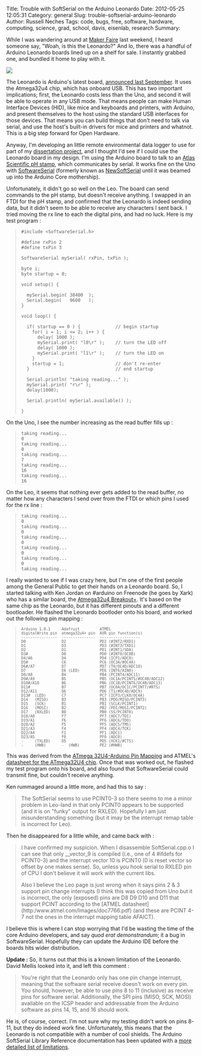 Title: Trouble with SoftSerial on the Arduino Leonardo
Date: 2012-05-25 12:05:31
Category: general
Slug: trouble-softserial-arduino-leonardo
Author: Russell Neches
Tags: code, bugs, free, software, hardware, computing, science, grad, school, davis, eisenlab, research
Summary: 


While I was wandering around at [Maker Faire](http://makerfaire.com/)
last weekend, I heard someone say, "Woah, is this the Leonardo?" And lo,
there was a handful of Arduino Leonardo boards lined up on a shelf for
sale. I instantly grabbed one, and bundled it home to play with it.

![](http://vort.org/media/images/arduino_leonardo.jpg)

The Leonardo is Arduino's latest board, [announced last
September](http://arduino.cc/blog/2011/09/17/arduino-launches-new-products-in-maker-faire/).
It uses the Atmega32u4 chip, which has onboard USB. This has two
important implications; first, the Leonardo costs less than the Uno, and
second it will be able to operate in any USB mode. That means people can
make Human Interface Devices (HID), like mice and keyboards and
printers, with Arduino, and present themselves to the host using the
standard USB interfaces for those devices. That means you can build
things that don't need to talk via serial, and use the host's built-in
drivers for mice and printers and whatnot. This is a big step forward
for Open Hardware.

Anyway, I'm developing an little remote environmental data logger to use
for part of my [dissertation
project](http://vort.org/2012/03/04/blogging-my-candidacy-exam/), and I
thought I'd see if I could use the Leonardo board in my design. I'm
using the Arduino board to talk to an [Atlas Scientific pH
stamp](http://atlas-scientific.com/product_pages/embedded/ph.html),
which communicates by serial. It works fine on the Uno with
[SoftwareSerial](http://arduino.cc/en/Reference/SoftwareSerial)
(formerly known as
[NewSoftSerial](http://arduiniana.org/libraries/newsoftserial/) until it
was beamed up into the Arduino Core mothership).

<p>
Unfortunately, it didn't go so well on the Leo. The board can send
commands to the pH stamp, but doesn't receive anything. I swapped in an
FTDI for the pH stamp, and confirmed that the Leonardo is indeed sending
data, but it didn't seem to be able to receive any characters I sent
back. I tried moving the rx line to each the digital pins, and had no
luck. Here is my test program :

>     #include <SoftwareSerial.h>
>
>     #define rxPin 2
>     #define txPin 3
>
>     SoftwareSerial mySerial( rxPin, txPin );
>
>     byte i;
>     byte startup = 0;
>
>     void setup() {
>
>       mySerial.begin( 38400  );
>       Serial.begin(   9600   );
>     }
>
>     void loop() {
>       
>       if( startup == 0 ) {             // begin startup
>         for( i = 1; i <= 2; i++ ) {
>           delay( 1000 );
>           mySerial.print( "l0\r" );    // turn the LED off
>           delay( 1000 );
>           mySerial.print( "l1\r" );    // turn the LED on
>         }
>         startup = 1;                   // don't re-enter
>       }                                // end startup
>
>       Serial.println( "taking reading..." );
>       mySerial.print( "r\r" );
>       delay(1000);
>       
>       Serial.println( mySerial.available() );
>       
>     }

On the Uno, I see the number increasing as the read buffer fills up :

>     taking reading...
>     0
>     taking reading...
>     0
>     taking reading...
>     7
>     taking reading...
>     16
>     taking reading...
>     16

On the Leo, it seems that nothing ever gets added to the read buffer, no
matter how any characters I send over from the FTDI or which pins I used
for the rx line :

>     taking reading...
>     0
>     taking reading...
>     0
>     taking reading...
>     0
>     taking reading...
>     0
>     taking reading...
>     0
>     taking reading...

I really wanted to see if I was crazy here, but I'm one of the first
people among the General Public to get their hands on a Leonardo board.
So, I started talking with Ken Jordan on \#arduino on Freenode (he goes
by Xark) who has a similar board, the [Atmega32u4
Breakout+](http://www.ladyada.net/products/atmega32u4breakout/). It's
based on the same chip as the Leonardo, but it has different pinouts and
a different bootloader. He flashed the Leonardo bootloder onto his
board, and worked out the following pin mapping :

> <small>
>
>     Arduino 1.0.1     Adafruit         ATMEL
>     digitalWrite pin  atmega32u4+ pin  AVR pin function(s)
>     ----------------  ---------------  ------------------
>     D0                D2               PD2 (#INT2/RXD1)
>     D1                D3               PD3 (#INT3/TXD1)
>     D2                D1               PD1 (#INT1/SDA)
>     D3#               D0               PD0 (#INT0/OC0B)
>     D4/A6             D4               PD4 (ICP1/ADC8)
>     D5#               C6               PC6 (OC3A/#OC4A)
>     D6#/A7            D7               PD7 (T0/OC4D/ADC10)
>     D7                E6 (LED)         PE6 (INT6/AIN0)
>     D8/A8             B4               PB4 (PCINT4/ADC11)
>     D9#/A9            B5               PB5 (OC1A/PCINT5/#OC4B/ADC12)
>     D10#/A10          B6               PB6 (OC1B/PCINT6/OC4B/ADC13)
>     D11#              B7               PB7 (OC0A/OC1C/PCINT7/#RTS)
>     D12/A11           D6               PD6 (T1/#OC4D/ADC9)
>     D13#  (LED)       C7               PC7 (ICP3/CLK0/OC4A)
>     D14   (MISO)      B3               PB3 (PDO/MISO/PCINT3)
>     D15   (SCK)       B1               PB1 (SCLK/PCINT1)
>     D16   (MOSI)      B2               PB2 (PDI/MOSI/PCINT2)
>     D17   (RXLED)     B0               PB0 (SS/PCINT0)
>     D18/A0            F7               PF7 (ADC7/TDI)
>     D19/A1            F6               PF6 (ADC6/TDO)
>     D20/A2            F5               PF5 (ADC5/TMS)
>     D21/A3            F4               PF4 (ADC4/TCK)
>     D22/A4            F1               PF1 (ADC1)
>     D23/A5            F0               PF0 (ADC0)
>     -     (TXLED)     D5               PD5 (XCK1/#CTS)
>     -     (HWB)       -  (HWB)         PE2 (#HWB)
>
> </small>

This was derived from the [ATmega 32U4-Arduino Pin
Mapping](https://github.com/arduino/Arduino/blob/master/hardware/arduino/variants/leonardo/pins_arduino.h>pins_arduino.h</>%20for%20the%20Leonardo%20board,%20the%20<a%20href=)
and ATMEL's [datasheet for the ATmega32U4
chip](http:/www.atmel.com/Images/doc7766.pdf). Once that was worked out,
he flashed my test program onto his board, and also found that
SoftwareSerial could transmit fine, but couldn't receive anything.

Ken rummaged around a little more, and had this to say :

> The SoftSerial seems to use PCINT0-3 so there seems to me a minor
> problem in Leo-land in that only PCINT0 appears to be supported (and
> it is on "funky" output for RXLED). Hopefully I am just
> misunderstanding something (but it imay be the interrupt remap table
> is incorrect for Leo).

Then he disappeared for a little while, and came back with :

> I have confirmed my suspicion. When I disassemble SoftSerial.cpp.o I
> can see that only \_\_vector\_9 is compiled (i.e., one of 4 \#ifdefs
> for PCINT0-3) and the interrupt vector 10 is PCINT0 (0 is reset vector
> so offset by one makes sense). So, unless you hook serial to RXLED pin
> of CPU I don't believe it will work with the current libs.
> <p>
> Also I believe the Leo page is just wrong when it says pins 2 & 3
> support pin change interrupts (I think this was copied from Uno but it
> is incorrect, the only (exposed) pins are D8 D9 D10 and D11 that
> support PCINT according to the [ATMEL
> datasheet](http:/www.atmel.com/Images/doc7766.pdf) (and these are
> PCINT 4-7 not the ones in the interrupt mapping table AFAICT).

I believe this is where I can stop worrying that I'd be wasting the time
of the core Arduino developers, and say *quod erat demonstrandum*; it a
bug in SoftwareSerial. Hopefully they can update the Arduino IDE before
the boards hits wider distribution.

**Update :** So, it turns out that this is a known limitation of the
Leonardo. David Mellis looked into it, and left this comment :

> You're right that the Leonardo only has one pin change interrupt,
> meaning that the software serial receive doesn't work on every pin.
> You should, however, be able to use pins 8 to 11 (inclusive) as
> receive pins for software serial. Additionally, the SPI pins (MISO,
> SCK, MOSI) available on the ICSP header and addressable from the
> Arduino software as pins 14, 15, and 16 should work.

He is, of course, correct. I'm not sure why my testing didn't work on
pins 8-11, but they do indeed work fine. Unfortunately, this means that
the Leonardo is not compatible with a number of cool shields. The
Arduino SoftSerial Library Reference documentation has been updated with
a [more detailed list of
limitations](http://arduino.cc/en/Reference/SoftwareSerial).
